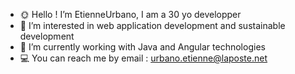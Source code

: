 - 🌞 Hello ! I’m EtienneUrbano, I am a 30 yo developper
- 💚 I’m interested in web application development and sustainable development
- 🌸 I’m currently working with Java and Angular technologies
- 💻 You can reach me by email : urbano.etienne@laposte.net
